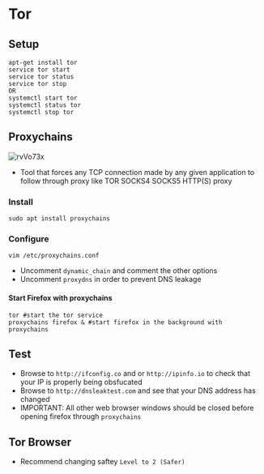 # Tor 
## Setup 
````
apt-get install tor 
service tor start
service tor status 
service tor stop 
OR
systemctl start tor 
systemctl status tor
systemctl stop tor
````
## Proxychains 
![rvVo73x](https://user-images.githubusercontent.com/75596877/172404948-52726fce-aa5e-4104-b8b6-b2bc9c04fa1b.png)
- Tool that forces any TCP connection made by any given application to follow through proxy like TOR SOCKS4 SOCKS5 HTTP(S) proxy
### Install
````
sudo apt install proxychains
````
### Configure 
````
vim /etc/proxychains.conf
````
- Uncomment `dynamic_chain` and comment the other options
- Uncomment `proxydns` in order to prevent DNS leakage 
#### Start Firefox with proxychains
````
tor #start the tor service 
proxychains firefox & #start firefox in the background with proxychains 
````
## Test
- Browse to `http://ifconfig.co` and or `http://ipinfo.io` to check that your IP is properly being obsfucated
- Browse to `http://dnsleaktest.com` and see that your DNS address has changed 
- IMPORTANT: All other web browser windows should be closed before opening firefox through `proxychains`

## Tor Browser 
- Recommend changing saftey `Level to 2 (Safer)`
